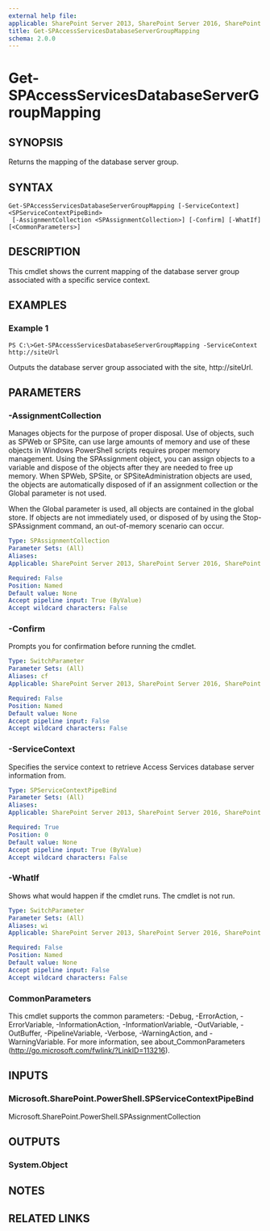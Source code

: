 ```yaml
---
external help file: 
applicable: SharePoint Server 2013, SharePoint Server 2016, SharePoint Server 2019
title: Get-SPAccessServicesDatabaseServerGroupMapping
schema: 2.0.0
---
```


# Get-SPAccessServicesDatabaseServerGroupMapping

## SYNOPSIS
Returns the mapping of the database server group.

## SYNTAX

```
Get-SPAccessServicesDatabaseServerGroupMapping [-ServiceContext] <SPServiceContextPipeBind>
 [-AssignmentCollection <SPAssignmentCollection>] [-Confirm] [-WhatIf] [<CommonParameters>]
```

## DESCRIPTION
This cmdlet shows the current mapping of the database server group associated with a specific service context.

## EXAMPLES

### Example 1 
```
PS C:\>Get-SPAccessServicesDatabaseServerGroupMapping -ServiceContext http://siteUrl
```

Outputs the database server group associated with the site, http://siteUrl.

## PARAMETERS

### -AssignmentCollection
Manages objects for the purpose of proper disposal. Use of objects, such as SPWeb or SPSite, can use large amounts of memory and use of these objects in Windows PowerShell scripts requires proper memory management. Using the SPAssignment object, you can assign objects to a variable and dispose of the objects after they are needed to free up memory. When SPWeb, SPSite, or SPSiteAdministration objects are used, the objects are automatically disposed of if an assignment collection or the Global parameter is not used.

When the Global parameter is used, all objects are contained in the global store. If objects are not immediately used, or disposed of by using the Stop-SPAssignment command, an out-of-memory scenario can occur.

```yaml
Type: SPAssignmentCollection
Parameter Sets: (All)
Aliases: 
Applicable: SharePoint Server 2013, SharePoint Server 2016, SharePoint Server 2019

Required: False
Position: Named
Default value: None
Accept pipeline input: True (ByValue)
Accept wildcard characters: False
```

### -Confirm
Prompts you for confirmation before running the cmdlet.

```yaml
Type: SwitchParameter
Parameter Sets: (All)
Aliases: cf
Applicable: SharePoint Server 2013, SharePoint Server 2016, SharePoint Server 2019

Required: False
Position: Named
Default value: None
Accept pipeline input: False
Accept wildcard characters: False
```

### -ServiceContext
Specifies the service context to retrieve Access Services database server information from.

```yaml
Type: SPServiceContextPipeBind
Parameter Sets: (All)
Aliases: 
Applicable: SharePoint Server 2013, SharePoint Server 2016, SharePoint Server 2019

Required: True
Position: 0
Default value: None
Accept pipeline input: True (ByValue)
Accept wildcard characters: False
```

### -WhatIf
Shows what would happen if the cmdlet runs.
The cmdlet is not run.

```yaml
Type: SwitchParameter
Parameter Sets: (All)
Aliases: wi
Applicable: SharePoint Server 2013, SharePoint Server 2016, SharePoint Server 2019

Required: False
Position: Named
Default value: None
Accept pipeline input: False
Accept wildcard characters: False
```

### CommonParameters
This cmdlet supports the common parameters: -Debug, -ErrorAction, -ErrorVariable, -InformationAction, -InformationVariable, -OutVariable, -OutBuffer, -PipelineVariable, -Verbose, -WarningAction, and -WarningVariable. For more information, see about_CommonParameters (http://go.microsoft.com/fwlink/?LinkID=113216).

## INPUTS

### Microsoft.SharePoint.PowerShell.SPServiceContextPipeBind
Microsoft.SharePoint.PowerShell.SPAssignmentCollection

## OUTPUTS

### System.Object

## NOTES

## RELATED LINKS


